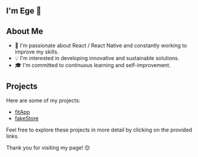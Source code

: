 I'm Ege 👋
---

## About Me

- 🚀 I'm passionate about React / React Native and constantly working to improve my skills.
- 💡 I'm interested in developing innovative and sustainable solutions.
- 🎓 I'm committed to continuous learning and self-improvement.

## Projects

Here are some of my projects:

- [fitApp](https://github.com/ekeskn/fitApp)
- [fakeStore](https://github.com/ekeskn/fakestore)

Feel free to explore these projects in more detail by clicking on the provided links.

Thank you for visiting my page! 😊
